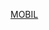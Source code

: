[MOBIL](https://github.com/syahlasandiani/submission-praktikum-GKV-E2/blob/main/pertemuan%202/Screenshot%202025-03-18%20at%2023.51.29.png)
